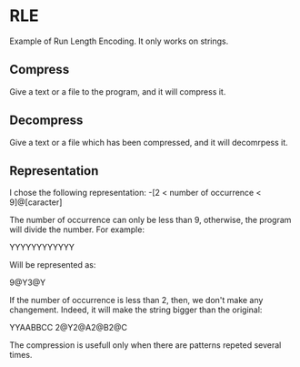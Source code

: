 RLE
===

Example of Run Length Encoding. It only works on strings.

## Compress

Give a text or a file to the program, and it will compress it. 

## Decompress

Give a text or a file which has been compressed, and it will decomrpess it.


## Representation

I chose the following representation:
-[2 < number of occurrence < 9]@[caracter]

The number of occurrence can only be less than 9, otherwise, the program will divide the number. For example:

YYYYYYYYYYYY

Will be represented as:

9@Y3@Y

If the number of occurrence is less than 2, then, we don't make any changement. Indeed, it will make the string bigger than the original:

YYAABBCC
2@Y2@A2@B2@C

The compression is usefull only when there are patterns repeted several times.



